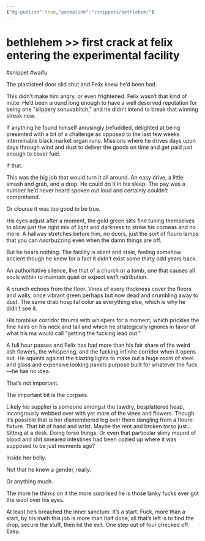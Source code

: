 ```yaml
---
{"dg-publish":true,"permalink":"/snippets/bethlehem/"}
---
```


# bethlehem >> first crack at felix entering the experimental facility 
#snippet #waifu 

The plastisteel door slid shut and Felix knew he’d been had.

This didn’t make him angry, or even frightened. Felix wasn’t that kind of müte. He’d been around long enough to have a well deserved reputation for being one "slippery sonuvabitch," and he didn’t intend to break that winning streak now.

If anything he found himself amusingly befuddled, delighted at being presented with a bit of a challenge as opposed to the last few weeks interminable black market organ runs. Missions where he drives days upon days through wind and dust to deliver the goods on time and get paid just enough to cover fuel.

If that.

This was the big job that would turn it all around. An easy drive, a little smash and grab, and a drop. He could do it in his sleep. The pay was a number he’d never heard spoken out loud and certainly couldn’t comprehend.

Or clourse it was too good to be true.

His eyes adjust after a moment, the gold green slits fine tuning themselves to allow just the right mix of light and darkness to strike his corneas and no more. A hallway stretches before him, no doors, just the sort of flouro lamps that you can *hear*buzzing even when the damn things are off.

But he hears nothing. The facility is silent and stale, feeling somehow ancient though he knew for a fact it didn’t exist some thirty odd years back. 

An authoritative silence, like that of a church or a tomb, one that causes all souls within to maintain quiet or expect swift retribution.

A crunch echoes from the floor. Vines of every thickness cover the floors and walls, once vibrant green perhaps but now dead and crumbling away to dust. The same drab hospital color as everything else, which is why he didn’t see it.

His tomblike corridor thrums with whispers for a moment, which prickles the fine hairs on his neck and tail and which he strategically ignores in favor of what his ma would call "getting the fucking lead out."

A full hour passes and Felix has had more than his fair share of the weird ash flowers, the whispering, and the fucking infinite corridor when it opens out. He squints against the blazing lights to make out a huge room of steel and glass and expensive looking panels purpose built for whatever the fuck—he has no idea.

That’s not important.

The important bit is the corpses.

Likely his supplier is someone amongst the tawdry, besplattered heap, incongrously webbed over with yet more of the vines and flowers. Though it’s possible that is her dismembered leg over there dangling from a flouro fixture. That bit of hand and wrist. Maybe the rent and broken torso just… Sitting at a desk. Doing torso things. Or even that particular slimy mound of blood and shit smeared intestines had been cozied up where it was supposed to be just moments ago?

Inside her belly.

Not that he knew a gender, really.

Or anything much.

The more he thinks on it the more surprised he is those lanky fucks ever got the wool over his eyes.

At least he’s breached the inner sanctum. It’s a start. Fuck, more than a start, by his math this job is more than half done, all that’s left is to find the drop, secure the stuff, then hit the exit. One step out of four checked off. Easy.